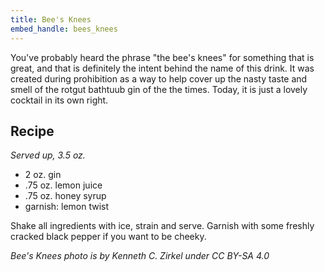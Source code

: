 ```yaml
---
title: Bee's Knees
embed_handle: bees_knees
---
```


<amp-img width="800" height="479" layout="responsive" src="/assets/images/drinks/bees-knees.jpg"></amp-img>

You've probably heard the phrase "the bee's knees" for something that is great, and that is definitely the intent behind the name of this drink. It was created during prohibition as a way to help cover up the nasty taste and smell of the rotgut bathtuub gin of the the times. Today, it is just a lovely cocktail in its own right.

## Recipe

*Served up, 3.5 oz.*

- 2 oz. gin
- .75 oz. lemon juice
- .75 oz. honey syrup
- garnish: lemon twist


Shake all ingredients with ice, strain and serve. Garnish with some freshly cracked black pepper if you want to be cheeky.

*Bee's Knees photo is by Kenneth C. Zirkel under CC BY-SA 4.0*